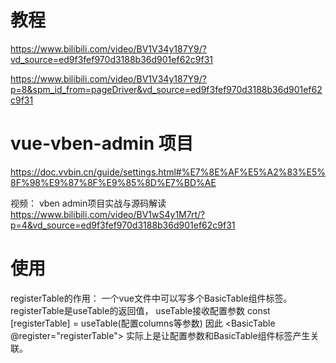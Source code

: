
# 教程
https://www.bilibili.com/video/BV1V34y187Y9/?vd_source=ed9f3fef970d3188b36d901ef62c9f31



https://www.bilibili.com/video/BV1V34y187Y9/?p=8&spm_id_from=pageDriver&vd_source=ed9f3fef970d3188b36d901ef62c9f31


# vue-vben-admin 项目

https://doc.vvbin.cn/guide/settings.html#%E7%8E%AF%E5%A2%83%E5%8F%98%E9%87%8F%E9%85%8D%E7%BD%AE

视频：
vben admin项目实战与源码解读
https://www.bilibili.com/video/BV1wS4y1M7rt/?p=4&vd_source=ed9f3fef970d3188b36d901ef62c9f31


# 使用
registerTable的作用： 一个vue文件中可以写多个BasicTable组件标签。 
registerTable是useTable的返回值， useTable接收配置参数
const [registerTable] = useTable(配置columns等参数)
因此    <BasicTable @register="registerTable"> 实际上是让配置参数和BasicTable组件标签产生关联。

